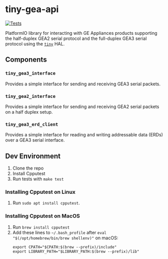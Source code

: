 # tiny-gea-api
[![Tests](https://github.com/geappliances/tiny-gea-api/actions/workflows/test.yml/badge.svg)](https://github.com/geappliances/tiny-gea-api/actions/workflows/test.yml)

PlatformIO library for interacting with GE Appliances products supporting the half-duplex GEA2 serial protocol and the full-duplex GEA3 serial protocol using the [`tiny`](https://github.com/ryanplusplus/tiny) HAL.

## Components
### `tiny_gea3_interface`
Provides a simple interface for sending and receiving GEA3 serial packets.

### `tiny_gea2_interface`
Provides a simple interface for sending and receiving GEA2 serial packets on a half duplex setup.

### `tiny_gea3_erd_client`
Provides a simple interface for reading and writing addressable data (ERDs) over a GEA3 serial interface.

## Dev Environment
1. Clone the repo
2. Install Cpputest
3. Run tests with `make test`

### Installing Cpputest on Linux
1. Run `sudo apt install cpputest`.

### Installing Cpputest on MacOS
1. Run `brew install cpputest`
2. Add these lines to `~/.bash_profile` after `eval "$(/opt/homebrew/bin/brew shellenv)"` on macOS:
   ```
   export CPATH="$CPATH:$(brew --prefix)/include"
   export LIBRARY_PATH="$LIBRARY_PATH:$(brew --prefix)/lib"
   ```
